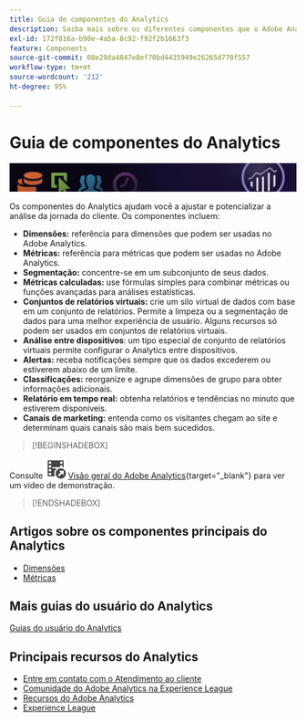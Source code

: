 ```yaml
---
title: Guia de componentes do Analytics
description: Saiba mais sobre os diferentes componentes que o Adobe Analytics oferece.
exl-id: 172f816a-b90e-4a5a-8c92-f92f2b1663f3
feature: Components
source-git-commit: 08e29da4847e8ef70bd4435949e26265d770f557
workflow-type: tm+mt
source-wordcount: '212'
ht-degree: 95%

---
```


# Guia de componentes do Analytics

![Banner](../../assets/doc_banner_components.png)

Os componentes do Analytics ajudam você a ajustar e potencializar a análise da jornada do cliente. Os componentes incluem:

* **Dimensões:** referência para dimensões que podem ser usadas no Adobe Analytics.
* **Métricas:** referência para métricas que podem ser usadas no Adobe Analytics.
* **Segmentação:** concentre-se em um subconjunto de seus dados.
* **Métricas calculadas:** use fórmulas simples para combinar métricas ou funções avançadas para análises estatísticas.
* **Conjuntos de relatórios virtuais:** crie um silo virtual de dados com base em um conjunto de relatórios. Permite a limpeza ou a segmentação de dados para uma melhor experiência de usuário. Alguns recursos só podem ser usados em conjuntos de relatórios virtuais.
* **Análise entre dispositivos**: um tipo especial de conjunto de relatórios virtuais permite configurar o Analytics entre dispositivos.
* **Alertas:** receba notificações sempre que os dados excederem ou estiverem abaixo de um limite.
* **Classificações:** reorganize e agrupe dimensões de grupo para obter informações adicionais.
* **Relatório em tempo real:** obtenha relatórios e tendências no minuto que estiverem disponíveis.
* **Canais de marketing:** entenda como os visitantes chegam ao site e determinam quais canais são mais bem sucedidos.


>[!BEGINSHADEBOX]

Consulte ![VideoCheckedOut](/help/assets/icons/VideoCheckedOut.svg) [Visão geral do Adobe Analytics](https://video.tv.adobe.com/v/27429?quality=12&learn=on){target="_blank"} para ver um vídeo de demonstração.

>[!ENDSHADEBOX]


## Artigos sobre os componentes principais do Analytics

* [Dimensões](dimensions/overview.md)
* [Métricas](metrics/overview.md)

## Mais guias do usuário do Analytics

[Guias do usuário do Analytics](https://experienceleague.adobe.com/docs/analytics.html?lang=pt-BR)

## Principais recursos do Analytics

* [Entre em contato com o Atendimento ao cliente](https://experienceleague.adobe.com/?support-solution=Analytics&amp;lang=pt-BR#support)
* [Comunidade do Adobe Analytics na Experience League](https://experienceleaguecommunities.adobe.com/t5/adobe-analytics/ct-p/adobe-analytics-community?profile.language=pt)
* [Recursos do Adobe Analytics](https://experienceleaguecommunities.adobe.com/t5/adobe-analytics-discussions/adobe-analytics-resources/m-p/276666?profile.language=pt)
* [Experience League](https://experienceleague.adobe.com/pt-br)

